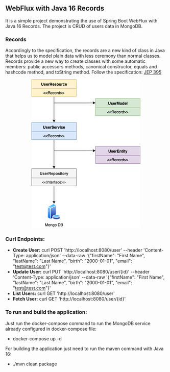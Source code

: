 ## WebFlux with Java 16 Records ##

It is a simple project demonstrating the use of Spring Boot WebFlux with Java 16 Records. The project is CRUD of users data in MongoDB.

### Records ###

Accordingly to the specification, the records are a new kind of class in Java that helps us to model plain data with less ceremony than normal classes. Records provide a new way to create classes with some automatic members: public accessors methods, canonical constructor, equals and hashcode method, and toString method. Follow the specification: <a href="https://openjdk.java.net/jeps/395" target="_blank">JEP 395</a>

<p align="center">
    <img src="https://github.com/welsoncarvalho/sb-record/blob/master/images/diagram.png" alt="Class Diagram">
</p>

### Curl Endpoints: ###

- **Create User:** curl POST 'http://localhost:8080/user' --header 'Content-Type: application/json' --data-raw '{"firstName": "First Name", "lastName": "Last Name", "birth": "2000-01-01", "email": "test@test.com"}'
- **Update User:** curl PUT 'http://localhost:8080/user/{id}' --header 'Content-Type: application/json' --data-raw '{"firstName": "First Name", "lastName": "Last Name", "birth": "2000-01-01", "email": "test@test.com"}'
- **List Users:** curl GET 'http://localhost:8080/user'
- **Fetch User:** curl GET 'http://localhost:8080/user/{id}'

### To run and build the application: ###

Just run the docker-compose command to run the MongoDB service already configured in docker-compose file:

- docker-compose up -d

For building the application just need to run the maven command with Java 16:

- ./mvn clean package
